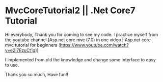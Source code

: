 # MvcCoreTutorial2 || .Net Core7 Tutorial

Hi everybody, Thank you for coming to see my code. I practice myself from the youtube channel 
[Asp.net core mvc (7.0) in one video | Asp.net core mvc tutorial for beginners (https://www.youtube.com/watch?v=e2I7EzuCt1g)]

I implemented from old the knowledge and change some interface  to easy to use. 

Thank you so much, Have fun!!
